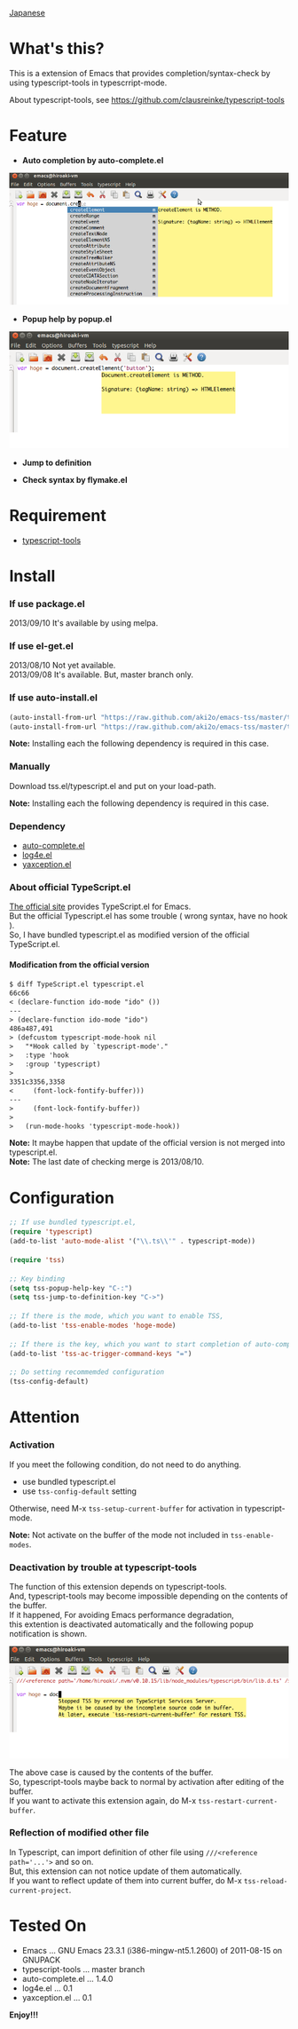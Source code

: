 [Japanese](https://github.com/aki2o/emacs-tss/blob/master/README-ja.md)

What's this?
============

This is a extension of Emacs that provides completion/syntax-check by using typescript-tools in typescrript-mode.

About typescript-tools, see https://github.com/clausreinke/typescript-tools


Feature
=======

* **Auto completion by auto-complete.el**

![demo1](image/demo1.png)

* **Popup help by popup.el**

![demo2](image/demo2.png)

* **Jump to definition**

* **Check syntax by flymake.el**


Requirement
===========

* [typescript-tools](https://github.com/clausreinke/typescript-tools)


Install
=======

### If use package.el

2013/09/10 It's available by using melpa.  

### If use el-get.el

2013/08/10 Not yet available.  
2013/09/08 It's available. But, master branch only.  

### If use auto-install.el

```lisp
(auto-install-from-url "https://raw.github.com/aki2o/emacs-tss/master/tss.el")
(auto-install-from-url "https://raw.github.com/aki2o/emacs-tss/master/typescript.el")
```

**Note:** Installing each the following dependency is required in this case.

### Manually

Download tss.el/typescript.el and put on your load-path.

**Note:** Installing each the following dependency is required in this case.

### Dependency

* [auto-complete.el](https://github.com/auto-complete/auto-complete)
* [log4e.el](https://github.com/aki2o/log4e)
* [yaxception.el](https://github.com/aki2o/yaxception)

### About official TypeScript.el

[The official site](http://www.typescriptlang.org/) provides TypeScript.el for Emacs.  
But the official Typescript.el has some trouble ( wrong syntax, have no hook ).  
So, I have bundled typescript.el as modified version of the official TypeScript.el.  

#### Modification from the official version

    $ diff TypeScript.el typescript.el
    66c66
    < (declare-function ido-mode "ido" ())
    ---
    > (declare-function ido-mode "ido")
    486a487,491
    > (defcustom typescript-mode-hook nil
    >   "*Hook called by `typescript-mode'."
    >   :type 'hook
    >   :group 'typescript)
    > 
    3351c3356,3358
    <     (font-lock-fontify-buffer)))
    ---
    >     (font-lock-fontify-buffer))
    > 
    >   (run-mode-hooks 'typescript-mode-hook))

**Note:** It maybe happen that update of the official version is not merged into typescript.el.  
**Note:** The last date of checking merge is 2013/08/10.  


Configuration
=============

```lisp
;; If use bundled typescript.el,
(require 'typescript)
(add-to-list 'auto-mode-alist '("\\.ts\\'" . typescript-mode))

(require 'tss)

;; Key binding
(setq tss-popup-help-key "C-:")
(setq tss-jump-to-definition-key "C->")

;; If there is the mode, which you want to enable TSS,
(add-to-list 'tss-enable-modes 'hoge-mode)

;; If there is the key, which you want to start completion of auto-complete.el,
(add-to-list 'tss-ac-trigger-command-keys "=")

;; Do setting recommemded configuration
(tss-config-default)
```


Attention
=========

### Activation

If you meet the following condition, do not need to do anything.

* use bundled typescript.el
* use `tss-config-default` setting

Otherwise, need M-x `tss-setup-current-buffer` for activation in typescript-mode.  

**Note:** Not activate on the buffer of the mode not included in `tss-enable-modes`.  

### Deactivation by trouble at typescript-tools

The function of this extension depends on typescript-tools.  
And, typescript-tools may become impossible depending on the contents of the buffer.  
If it happened, For avoiding Emacs performance degradation,  
this extention is deactivated automatically and the following popup notification is shown.

![alert](image/alert.png)

The above case is caused by the contents of the buffer.  
So, typescript-tools maybe back to normal by activation after editing of the buffer.  
If you want to activate this extension again, do M-x `tss-restart-current-buffer`.

### Reflection of modified other file

In Typescript, can import definition of other file using `///<reference path='...'>` and so on.  
But, this extension can not notice update of them automatically.  
If you want to reflect update of them into current buffer, do M-x `tss-reload-current-project`.


Tested On
=========

* Emacs ... GNU Emacs 23.3.1 (i386-mingw-nt5.1.2600) of 2011-08-15 on GNUPACK
* typescript-tools ... master branch
* auto-complete.el ... 1.4.0
* log4e.el ... 0.1
* yaxception.el ... 0.1


**Enjoy!!!**

